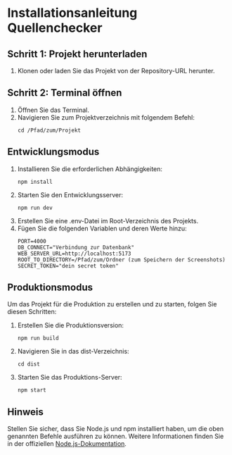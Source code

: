 # Installationsanleitung Quellenchecker

## Schritt 1: Projekt herunterladen

1. Klonen oder laden Sie das Projekt von der Repository-URL herunter.

## Schritt 2: Terminal öffnen

1. Öffnen Sie das Terminal.
2. Navigieren Sie zum Projektverzeichnis mit folgendem Befehl:
   ```
   cd /Pfad/zum/Projekt
   ```

## Entwicklungsmodus

1. Installieren Sie die erforderlichen Abhängigkeiten:
   ```
   npm install
   ```
2. Starten Sie den Entwicklungsserver:
   ```
   npm run dev
   ```
3. Erstellen Sie eine .env-Datei im Root-Verzeichnis des Projekts.
4. Fügen Sie die folgenden Variablen und deren Werte hinzu:
   ```
   PORT=4000
   DB_CONNECT="Verbindung zur Datenbank"
   WEB_SERVER_URL=http://localhost:5173
   ROOT_TO_DIRECTORY=/Pfad/zum/Ordner (zum Speichern der Screenshots)
   SECRET_TOKEN="dein secret token"
   ```

## Produktionsmodus

Um das Projekt für die Produktion zu erstellen und zu starten, folgen Sie diesen Schritten:

1. Erstellen Sie die Produktionsversion:
   ```
   npm run build
   ```
2. Navigieren Sie in das dist-Verzeichnis:
   ```
   cd dist
   ```
3. Starten Sie das Produktions-Server:
   ```
   npm start
   ```

## Hinweis

Stellen Sie sicher, dass Sie Node.js und npm installiert haben, um die oben genannten Befehle ausführen zu können. Weitere Informationen finden Sie in der offiziellen [Node.js-Dokumentation](https://nodejs.org/en/).
